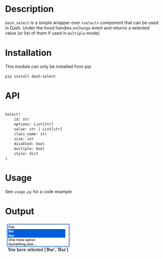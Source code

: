 # Description

`dash_select` is a simple wrapper over `<select>` component that can be used in Dash.
Under the hood handles `onChange` event and returns a selected value (or list of them if used in `multiple` mode)


# Installation

This module can only be installed from pip

`pip install dash-select`

# API

```

Select(
    id: str
    options: List[str]
    value: str | List[str]
    class_name: str
    size: int
    disabled: bool
    multiple: bool
    style: dict
)

```

# Usage

See `usage.py` for a code example

# Output
![Example](static/example.png)